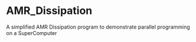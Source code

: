 # AMR_Dissipation
A simplified AMR Dissipation program to demonstrate parallel programming on a SuperComputer
